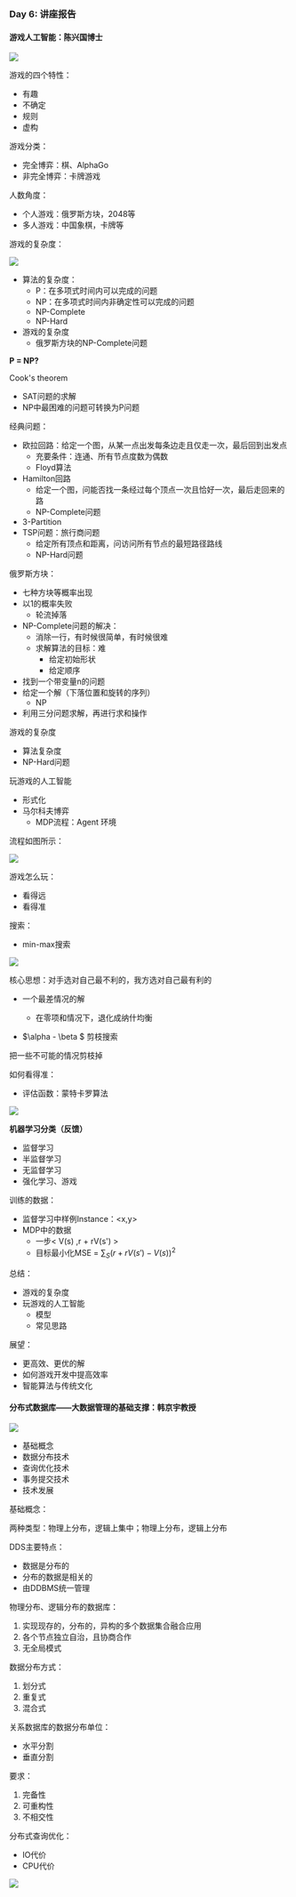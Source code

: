 ### Day 6: 讲座报告

#### 游戏人工智能：陈兴国博士

![](img/Day6/IMG_0508.JPG)

游戏的四个特性：

- 有趣
- 不确定
- 规则
- 虚构

游戏分类：

- 完全博弈：棋、AlphaGo
- 非完全博弈：卡牌游戏

人数角度：

- 个人游戏：俄罗斯方块，2048等
- 多人游戏：中国象棋，卡牌等

游戏的复杂度：

![](img/Day6/IMG_0510.JPG)

- 算法的复杂度：
  - P：在多项式时间内可以完成的问题
  - NP：在多项式时间内非确定性可以完成的问题
  - NP-Complete
  - NP-Hard
- 游戏的复杂度
  - 俄罗斯方块的NP-Complete问题

**P = NP?**

Cook's theorem

- SAT问题的求解
- NP中最困难的问题可转换为P问题

经典问题：

- 欧拉回路：给定一个图，从某一点出发每条边走且仅走一次，最后回到出发点
  - 充要条件：连通、所有节点度数为偶数
  - Floyd算法
- Hamilton回路
  - 给定一个图，问能否找一条经过每个顶点一次且恰好一次，最后走回来的路
  - NP-Complete问题
- 3-Partition
- TSP问题：旅行商问题
  - 给定所有顶点和距离，问访问所有节点的最短路径路线
  - NP-Hard问题

俄罗斯方块：

- 七种方块等概率出现
- 以1的概率失败
  - 轮流掉落
- NP-Complete问题的解决：
  - 消除一行，有时候很简单，有时候很难
  - 求解算法的目标：难
    - 给定初始形状
    - 给定顺序
- 找到一个带变量n的问题
- 给定一个解（下落位置和旋转的序列）
  - NP
- 利用三分问题求解，再进行求和操作

游戏的复杂度

- 算法复杂度
- NP-Hard问题

玩游戏的人工智能

- 形式化
- 马尔科夫博弈
  - MDP流程：Agent 环境

流程如图所示：

![](img/Day6/IMG_0511.JPG)

游戏怎么玩：

- 看得远
- 看得准

搜索：

- min-max搜索

![](img/Day6/IMG_0513.JPG)

核心思想：对手选对自己最不利的，我方选对自己最有利的

- 一个最差情况的解

  - 在零项和情况下，退化成纳什均衡


- $\alpha - \beta $ 剪枝搜索

把一些不可能的情况剪枝掉

如何看得准：

- 评估函数：蒙特卡罗算法

![](img/Day6/IMG_0514.JPG)

**机器学习分类（反馈）**

- 监督学习
- 半监督学习
- 无监督学习
- 强化学习、游戏

训练的数据：

- 监督学习中样例Instance：<x,y>
- MDP中的数据
  - 一步< V(s) ,r + rV(s') >
  - 目标最小化MSE = $\sum_{S}(r+rV(s') - V(s))^2$

总结：

- 游戏的复杂度
- 玩游戏的人工智能
  - 模型
  - 常见思路

展望：

- 更高效、更优的解
- 如何游戏开发中提高效率
- 智能算法与传统文化

#### 分布式数据库——大数据管理的基础支撑：韩京宇教授

![](img/Day6/IMG_0515.JPG)

- 基础概念
- 数据分布技术
- 查询优化技术
- 事务提交技术
- 技术发展

基础概念：

两种类型：物理上分布，逻辑上集中；物理上分布，逻辑上分布

DDS主要特点：

- 数据是分布的
- 分布的数据是相关的
- 由DDBMS统一管理

物理分布、逻辑分布的数据库：

1. 实现现存的，分布的，异构的多个数据集合融合应用
2. 各个节点独立自治，且协商合作
3. 无全局模式

数据分布方式：

1. 划分式
2. 重复式
3. 混合式

关系数据库的数据分布单位：

- 水平分割
- 垂直分割

要求：

1. 完备性
2. 可重构性
3. 不相交性

分布式查询优化：

- IO代价
- CPU代价

![](img/Day6/IMG_0516.JPG)